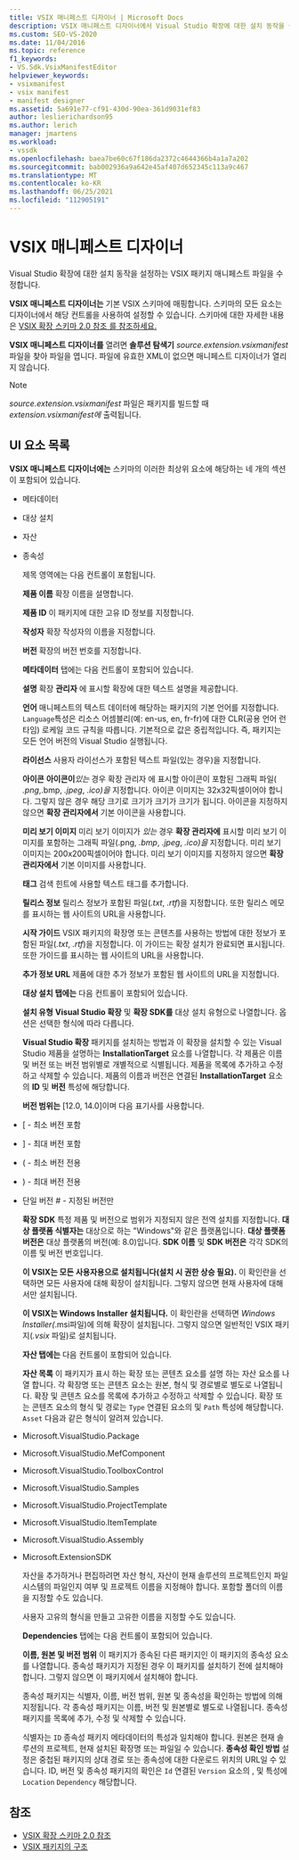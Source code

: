 ```yaml
---
title: VSIX 매니페스트 디자이너 | Microsoft Docs
description: VSIX 매니페스트 디자이너에서 Visual Studio 확장에 대한 설치 동작을 설정하는 VSIX 패키지 매니페스트 파일을 수정하는 방법을 알아봅니다.
ms.custom: SEO-VS-2020
ms.date: 11/04/2016
ms.topic: reference
f1_keywords:
- VS.Sdk.VsixManifestEditor
helpviewer_keywords:
- vsixmanifest
- vsix manifest
- manifest designer
ms.assetid: 5a691e77-cf91-430d-90ea-361d9031ef83
author: leslierichardson95
ms.author: lerich
manager: jmartens
ms.workload:
- vssdk
ms.openlocfilehash: baea7be60c67f186da2372c4644366b4a1a7a202
ms.sourcegitcommit: bab002936a9a642e45af407d652345c113a9c467
ms.translationtype: MT
ms.contentlocale: ko-KR
ms.lasthandoff: 06/25/2021
ms.locfileid: "112905191"
---
```

# <a name="vsix-manifest-designer"></a>VSIX 매니페스트 디자이너
Visual Studio 확장에 대한 설치 동작을 설정하는 VSIX 패키지 매니페스트 파일을 수정합니다.

 **VSIX 매니페스트 디자이너는** 기본 VSIX 스키마에 매핑합니다. 스키마의 모든 요소는 디자이너에서 해당 컨트롤을 사용하여 설정할 수 있습니다. 스키마에 대한 자세한 내용은 [VSIX 확장 스키마 2.0 참조 를 참조하세요.](../extensibility/vsix-extension-schema-2-0-reference.md)

 **VSIX 매니페스트 디자이너를** 열려면 **솔루션 탐색기** *source.extension.vsixmanifest* 파일을 찾아 파일을 엽니다. 파일에 유효한 XML이 없으면 매니페스트 디자이너가 열리지 않습니다.

> [!NOTE]
> *source.extension.vsixmanifest* 파일은 패키지를 빌드할 때 *extension.vsixmanifest에* 출력됩니다.

## <a name="uielement-list"></a>UI 요소 목록
 **VSIX 매니페스트 디자이너에는** 스키마의 이러한 최상위 요소에 해당하는 네 개의 섹션이 포함되어 있습니다.

- 메타데이터

- 대상 설치

- 자산

- 종속성

  제목 영역에는 다음 컨트롤이 포함됩니다.

  **제품 이름** 확장 이름을 설명합니다.

  **제품 ID** 이 패키지에 대한 고유 ID 정보를 지정합니다.

  **작성자** 확장 작성자의 이름을 지정합니다.

  **버전** 확장의 버전 번호를 지정합니다.

  **메타데이터** 탭에는 다음 컨트롤이 포함되어 있습니다.

  **설명** 확장 **관리자** 에 표시할 확장에 대한 텍스트 설명을 제공합니다.

  **언어** 매니페스트의 텍스트 데이터에 해당하는 패키지의 기본 언어를 지정합니다. `Language`특성은 리소스 어셈블리(예: en-us, en, fr-fr)에 대한 CLR(공용 언어 런타임) 로케일 코드 규칙을 따릅니다. 기본적으로 값은 중립적입니다. 즉, 패키지는 모든 언어 버전의 Visual Studio 실행됩니다.

  **라이선스** 사용자 라이선스가 포함된 텍스트 파일(있는 경우)을 지정합니다.

  **아이콘** **아이콘이***있는* 경우 확장 관리자 에 표시할 아이콘이 포함된 그래픽 파일( *.png*,.bmp, *.jpeg*, *.ico)을* 지정합니다. 아이콘 이미지는 32x32픽셀이어야 합니다. 그렇지 않은 경우 해당 크기로 크기가 크기가 크기가 됩니다. 아이콘을 지정하지 않으면 **확장 관리자에서** 기본 아이콘을 사용합니다.

  **미리 보기 이미지** 미리 보기 이미지가 *있는* 경우 **확장 관리자에** 표시할 미리 보기 이미지를 포함하는 그래픽 파일(.png, *.bmp*, *.jpeg*, *.ico)을* 지정합니다. 미리 보기 이미지는 200x200픽셀이어야 합니다. 미리 보기 이미지를 지정하지 않으면 **확장 관리자에서** 기본 이미지를 사용합니다.

  **태그** 검색 힌트에 사용할 텍스트 태그를 추가합니다.

  **릴리스 정보** 릴리스 정보가 포함된 파일(*.txt*, *.rtf*)을 지정합니다. 또한 릴리스 메모를 표시하는 웹 사이트의 URL을 사용합니다.

  **시작 가이드** VSIX 패키지의 확장명 또는 콘텐츠를 사용하는 방법에 대한 정보가 포함된 파일(*.txt*, *.rtf*)을 지정합니다. 이 가이드는 확장 설치가 완료되면 표시됩니다. 또한 가이드를 표시하는 웹 사이트의 URL을 사용합니다.

  **추가 정보 URL** 제품에 대한 추가 정보가 포함된 웹 사이트의 URL을 지정합니다.

  **대상 설치 탭에는** 다음 컨트롤이 포함되어 있습니다.

  **설치 유형** **Visual Studio 확장** 및 **확장 SDK를** 대상 설치 유형으로 나열합니다. 옵션은 선택한 형식에 따라 다릅니다.

  **Visual Studio 확장** 패키지를 설치하는 방법과 이 확장을 설치할 수 있는 Visual Studio 제품을 설명하는 **InstallationTarget** 요소를 나열합니다. 각 제품은 이름 및 버전 또는 버전 범위별로 개별적으로 식별됩니다. 제품을 목록에 추가하고 수정하고 삭제할 수 있습니다. 제품의 이름과 버전은 연결된 **InstallationTarget** 요소의 **ID** 및 **버전** 특성에 해당합니다.

  **버전 범위는** [12.0, 14.0]이며 다음 표기사를 사용합니다.

- [ - 최소 버전 포함

- ] - 최대 버전 포함

- ( - 최소 버전 전용

- ) - 최대 버전 전용

- 단일 버전 # - 지정된 버전만

  **확장 SDK** 특정 제품 및 버전으로 범위가 지정되지 않은 전역 설치를 지정합니다. **대상 플랫폼 식별자는** 대상으로 하는 "Windows"와 같은 플랫폼입니다. **대상 플랫폼 버전은** 대상 플랫폼의 버전(예: 8.0)입니다. **SDK 이름** 및 **SDK 버전은** 각각 SDK의 이름 및 버전 번호입니다.

  **이 VSIX는 모든 사용자용으로 설치됩니다(설치 시 권한 상승 필요).** 이 확인란을 선택하면 모든 사용자에 대해 확장이 설치됩니다. 그렇지 않으면 현재 사용자에 대해서만 설치됩니다.

  **이 VSIX는 Windows Installer 설치됩니다.** 이 확인란을 선택하면 *Windows Installer(*.msi파일)에 의해 확장이 설치됩니다. 그렇지 않으면 일반적인 VSIX 패키지(*.vsix* 파일)로 설치됩니다.

  **자산 탭에는** 다음 컨트롤이 포함되어 있습니다.

  **자산 목록** 이 패키지가 표시 하는 확장 또는 콘텐츠 요소를 설명 하는 자산 요소를 나열 합니다. 각 확장명 또는 콘텐츠 요소는 원본, 형식 및 경로별로 별도로 나열됩니다. 확장 및 콘텐츠 요소를 목록에 추가하고 수정하고 삭제할 수 있습니다. 확장 또는 콘텐츠 요소의 형식 및 경로는 `Type` 연결된 요소의 및 `Path` 특성에 해당합니다. `Asset` 다음과 같은 형식이 알려져 있습니다.

- Microsoft.VisualStudio.Package

- Microsoft.VisualStudio.MefComponent

- Microsoft.VisualStudio.ToolboxControl

- Microsoft.VisualStudio.Samples

- Microsoft.VisualStudio.ProjectTemplate

- Microsoft.VisualStudio.ItemTemplate

- Microsoft.VisualStudio.Assembly

- Microsoft.ExtensionSDK

  자산을 추가하거나 편집하려면 자산 형식, 자산이 현재 솔루션의 프로젝트인지 파일 시스템의 파일인지 여부 및 프로젝트 이름을 지정해야 합니다. 포함할 폴더의 이름을 지정할 수도 있습니다.

  사용자 고유의 형식을 만들고 고유한 이름을 지정할 수도 있습니다.

  **Dependencies** 탭에는 다음 컨트롤이 포함되어 있습니다.

  **이름, 원본 및 버전 범위** 이 패키지가 종속된 다른 패키지인 이 패키지의 종속성 요소를 나열합니다. 종속성 패키지가 지정된 경우 이 패키지를 설치하기 전에 설치해야 합니다. 그렇지 않으면 이 패키지에서 설치해야 합니다.

  종속성 패키지는 식별자, 이름, 버전 범위, 원본 및 종속성을 확인하는 방법에 의해 지정됩니다. 각 종속성 패키지는 이름, 버전 및 원본별로 별도로 나열됩니다. 종속성 패키지를 목록에 추가, 수정 및 삭제할 수 있습니다.

  식별자는 `ID` 종속성 패키지 메타데이터의 특성과 일치해야 합니다. 원본은 현재 솔루션의 프로젝트, 현재 설치된 확장명 또는 파일일 수 있습니다. **종속성 확인 방법** 설정은 중첩된 패키지의 상대 경로 또는 종속성에 대한 다운로드 위치의 URL일 수 있습니다. ID, 버전 및 종속성 패키지의 확인은 `Id` 연결된 `Version` 요소의 , 및 특성에 `Location` `Dependency` 해당합니다.

## <a name="see-also"></a>참조
- [VSIX 확장 스키마 2.0 참조](../extensibility/vsix-extension-schema-2-0-reference.md)
- [VSIX 패키지의 구조](../extensibility/anatomy-of-a-vsix-package.md)
